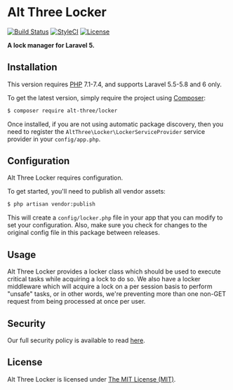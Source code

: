# Alt Three Locker

[![Build Status](https://img.shields.io/travis/AltThree/Locker/master.svg?style=flat-square)](https://travis-ci.org/AltThree/Locker)
[![StyleCI](https://github.styleci.io/repos/47549337/shield?branch=master)](https://github.styleci.io/repos/47549337)
[![License](https://img.shields.io/badge/license-MIT-brightgreen.svg?style=flat-square)](LICENSE)

**A lock manager for Laravel 5.**


## Installation

This version requires [PHP](https://php.net) 7.1-7.4, and supports Laravel 5.5-5.8 and 6 only.

To get the latest version, simply require the project using [Composer](https://getcomposer.org):

```bash
$ composer require alt-three/locker
```

Once installed, if you are not using automatic package discovery, then you need to register the `AltThree\Locker\LockerServiceProvider` service provider in your `config/app.php`.


## Configuration

Alt Three Locker requires configuration.

To get started, you'll need to publish all vendor assets:

```bash
$ php artisan vendor:publish
```

This will create a `config/locker.php` file in your app that you can modify to set your configuration. Also, make sure you check for changes to the original config file in this package between releases.


## Usage

Alt Three Locker provides a locker class which should be used to execute critical tasks while acquiring a lock to do so. We also have a locker middleware which will acquire a lock on a per session basis to perform "unsafe" tasks, or in other words, we're preventing more than one non-GET request from being processed at once per user.


## Security

Our full security policy is available to read [here](https://github.com/AltThree/Locker/security/policy).


## License

Alt Three Locker is licensed under [The MIT License (MIT)](LICENSE).

